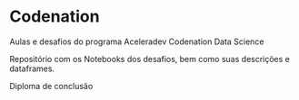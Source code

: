 # Codenation
Aulas e desafios do programa Aceleradev Codenation Data Science

Repositório com os Notebooks dos desafios, bem como suas descrições e dataframes.

Diploma de conclusão
